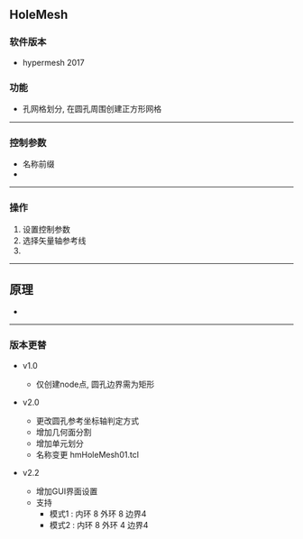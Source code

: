 ## HoleMesh

### 软件版本
+ hypermesh 2017

### 功能
+ 孔网格划分, 在圆孔周围创建正方形网格

-----------------
### 控制参数
+ 名称前缀
+ 

-----------------
### 操作
1. 设置控制参数
2. 选择矢量轴参考线
3.


-----------------
## 原理
+ 

-----------------
### 版本更替
+ v1.0
	+ 仅创建node点, 圆孔边界需为矩形

+ v2.0
	+ 更改圆孔参考坐标轴判定方式
	+ 增加几何面分割
	+ 增加单元划分
	+ 名称变更 hmHoleMesh01.tcl

+ v2.2
	+ 增加GUI界面设置
	+ 支持
		+ 模式1 : 内环 8 外环 8 边界4
		+ 模式2 : 内环 8 外环 4 边界4



